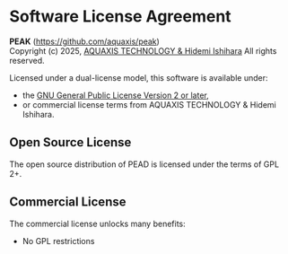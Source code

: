 Software License Agreement
==========================

**PEAK** (https://github.com/aquaxis/peak)<br>
Copyright (c) 2025, [AQUAXIS TECHNOLOGY & Hidemi Ishihara](https://aquaxis.com/) All rights reserved.

Licensed under a dual-license model, this software is available under:

* the [GNU General Public License Version 2 or later](https://www.gnu.org/licenses/gpl.html),
* or commercial license terms from AQUAXIS TECHNOLOGY & Hidemi Ishihara.

## Open Source License

The open source distribution of PEAD is licensed under the terms of GPL 2+. 

## Commercial License

The commercial license unlocks many benefits:

* No GPL restrictions
